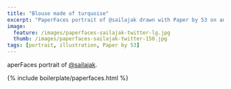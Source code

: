 ```yaml
---
title: "Blouse made of turquoise"
excerpt: "PaperFaces portrait of @sailajak drawn with Paper by 53 on an iPad."
image: 
  feature: /images/paperfaces-sailajak-twitter-lg.jpg
  thumb: /images/paperfaces-sailajak-twitter-150.jpg
tags: [portrait, illustration, Paper by 53]
---
```


aperFaces portrait of [@sailajak](http://twitter.com/sailajak).

{% include boilerplate/paperfaces.html %}